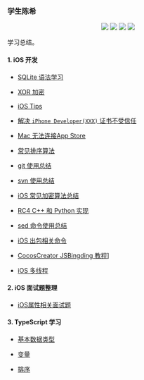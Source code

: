 ### 学生陈希

<p align='center'>
<img src="https://img.shields.io/badge/platform-iOS-ff69b4.svg">
<img src="https://img.shields.io/badge/language-python-yellowgreen.svg">
<img src="https://img.shields.io/badge/language-shell-green.svg">
<img src="https://img.shields.io/badge/language-typeScript-red.svg">

学习总结。

#### 1. iOS 开发

- [SQLite 语法学习](./articles/sql-study.md)
- [XOR 加密](./articles/xor.md) 
- [iOS Tips](./articles/ios-tips.md) 
- [解决 `iPhone Developer(XXX)` 证书不受信任](./articles/untrusted-certificate.md)
- [Mac 无法连接App Store](./articles/unable-connect-app-store.md)
- [常见排序算法](./articles/sort.md)
- [git 使用总结](./articles/learn-git.md)
- [svn 使用总结](./articles/svn-usage.md)
- [iOS 常见加密算法总结](./articles/data-encrypt.md)
- [RC4 C++ 和 Python 实现](./articles/RC4-implementation-for-C++-Python.md)
- [sed 命令使用总结](./articles/sed-usage.md)
- [iOS 出包相关命令](./articles/security-usage.md)

- [CocosCreator JSBingding 教程](./articles/CocosCreator-JSBindings-Tutorial.md)]

- [iOS 多线程](./articles/iOS-multiple-thread.md)



#### 2. iOS 面试题整理

- [iOS属性相关面试题](./articles/interview-iOS/property.md)

#### 3. TypeScript 学习

- [基本数据类型](./articles/TypeScript-Study/basic-types.md)

- [变量](./articles/TypeScript-Study/variable.md)

- [排序](./articles/TypeScript-Study/sort.md)
